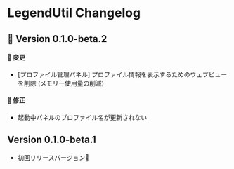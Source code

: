 # LegendUtil Changelog

## 🚀 Version 0.1.0-beta.2
#### 🔁 変更
- [プロファイル管理パネル] プロファイル情報を表示するためのウェブビューを削除 (メモリー使用量の削減)

#### 🔧 修正
- 起動中パネルのプロファイル名が更新されない

## Version 0.1.0-beta.1
- 初回リリースバージョン🎉